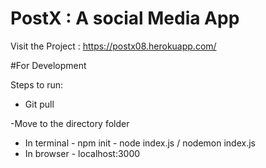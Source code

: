 # PostX : A social Media App 

Visit the Project : https://postx08.herokuapp.com/

#For Development

Steps to run:

- Git pull 
 
-Move to the directory folder

- In terminal
      - npm init
      - node index.js / nodemon index.js
- In browser
      - localhost:3000
